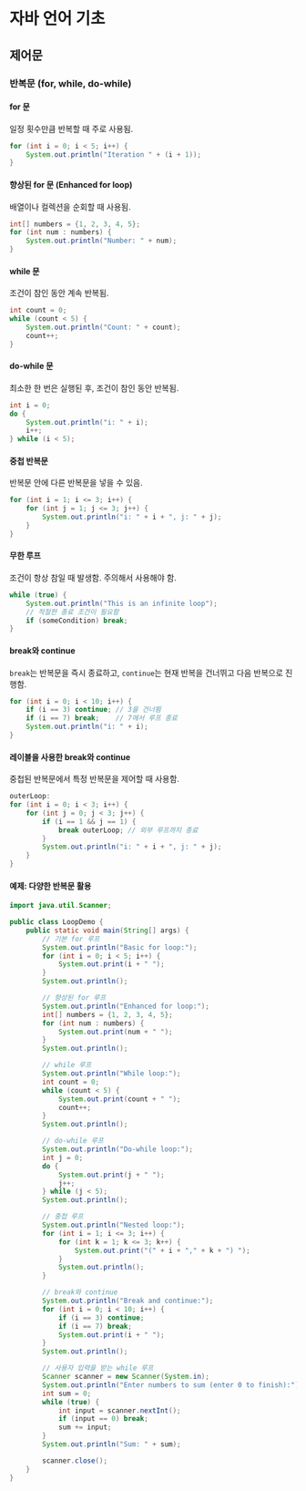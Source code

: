 # 자바 언어 기초

## 제어문

### 반복문 (for, while, do-while)

#### for 문

일정 횟수만큼 반복할 때 주로 사용됨.

```java
for (int i = 0; i < 5; i++) {
    System.out.println("Iteration " + (i + 1));
}
```

#### 향상된 for 문 (Enhanced for loop)

배열이나 컬렉션을 순회할 때 사용됨.

```java
int[] numbers = {1, 2, 3, 4, 5};
for (int num : numbers) {
    System.out.println("Number: " + num);
}
```

#### while 문

조건이 참인 동안 계속 반복됨.

```java
int count = 0;
while (count < 5) {
    System.out.println("Count: " + count);
    count++;
}
```

#### do-while 문

최소한 한 번은 실행된 후, 조건이 참인 동안 반복됨.

```java
int i = 0;
do {
    System.out.println("i: " + i);
    i++;
} while (i < 5);
```

#### 중첩 반복문

반복문 안에 다른 반복문을 넣을 수 있음.

```java
for (int i = 1; i <= 3; i++) {
    for (int j = 1; j <= 3; j++) {
        System.out.println("i: " + i + ", j: " + j);
    }
}
```

#### 무한 루프

조건이 항상 참일 때 발생함. 주의해서 사용해야 함.

```java
while (true) {
    System.out.println("This is an infinite loop");
    // 적절한 종료 조건이 필요함
    if (someCondition) break;
}
```

#### break와 continue

`break`는 반복문을 즉시 종료하고, `continue`는 현재 반복을 건너뛰고 다음 반복으로 진행함.

```java
for (int i = 0; i < 10; i++) {
    if (i == 3) continue; // 3을 건너뜀
    if (i == 7) break;    // 7에서 루프 종료
    System.out.println("i: " + i);
}
```

#### 레이블을 사용한 break와 continue

중첩된 반복문에서 특정 반복문을 제어할 때 사용함.

```java
outerLoop:
for (int i = 0; i < 3; i++) {
    for (int j = 0; j < 3; j++) {
        if (i == 1 && j == 1) {
            break outerLoop; // 외부 루프까지 종료
        }
        System.out.println("i: " + i + ", j: " + j);
    }
}
```

#### 예제: 다양한 반복문 활용

```java
import java.util.Scanner;

public class LoopDemo {
    public static void main(String[] args) {
        // 기본 for 루프
        System.out.println("Basic for loop:");
        for (int i = 0; i < 5; i++) {
            System.out.print(i + " ");
        }
        System.out.println();

        // 향상된 for 루프
        System.out.println("Enhanced for loop:");
        int[] numbers = {1, 2, 3, 4, 5};
        for (int num : numbers) {
            System.out.print(num + " ");
        }
        System.out.println();

        // while 루프
        System.out.println("While loop:");
        int count = 0;
        while (count < 5) {
            System.out.print(count + " ");
            count++;
        }
        System.out.println();

        // do-while 루프
        System.out.println("Do-while loop:");
        int j = 0;
        do {
            System.out.print(j + " ");
            j++;
        } while (j < 5);
        System.out.println();

        // 중첩 루프
        System.out.println("Nested loop:");
        for (int i = 1; i <= 3; i++) {
            for (int k = 1; k <= 3; k++) {
                System.out.print("(" + i + "," + k + ") ");
            }
            System.out.println();
        }

        // break와 continue
        System.out.println("Break and continue:");
        for (int i = 0; i < 10; i++) {
            if (i == 3) continue;
            if (i == 7) break;
            System.out.print(i + " ");
        }
        System.out.println();

        // 사용자 입력을 받는 while 루프
        Scanner scanner = new Scanner(System.in);
        System.out.println("Enter numbers to sum (enter 0 to finish):");
        int sum = 0;
        while (true) {
            int input = scanner.nextInt();
            if (input == 0) break;
            sum += input;
        }
        System.out.println("Sum: " + sum);

        scanner.close();
    }
}
```

